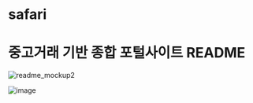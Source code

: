 # safari
# 중고거래 기반 종합 포털사이트 README
![readme_mockup2](https://user-images.githubusercontent.com/112460466/210706312-6a44b60d-a42e-4210-b334-9e5983f70fb3.png)

![image](https://github.com/haribo0/safari/assets/77721961/50d7da99-c059-498d-9061-47bffeca8133)
